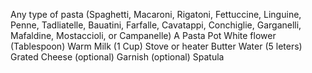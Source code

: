 Any type of pasta (Spaghetti, Macaroni, Rigatoni, Fettuccine, Linguine, Penne, Tadliatelle, Bauatini, Farfalle, Cavatappi, Conchiglie, Garganelli, Mafaldine, Mostaccioli, or Campanelle)
A Pasta Pot
White flower (Tablespoon)
Warm Milk (1 Cup)
Stove or heater
Butter
Water (5 leters)
Grated Cheese (optional)
Garnish (optional)
Spatula
